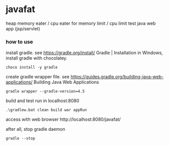 # javafat
heap memory eater / cpu eater for memory limit / cpu limit test java web app (jsp/servlet)

### how to use

install gradle. see https://gradle.org/install/ Gradle | Installation 
in Windows, install gradle with chocolatey.
```
choco install -y gradle
```

create gradle wrapper file.
see https://guides.gradle.org/building-java-web-applications/ Building Java Web Applications
```
gradle wrapper --gradle-version=4.5
```

build and test run in localhost:8080
```
.\gradlew.bat clean build war appRun
```

access with web browser http://localhost:8080/javafat/


after all, stop gradle daemon
```
gradle --stop
```


